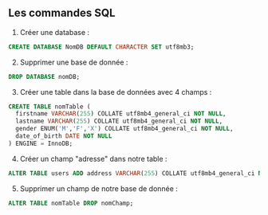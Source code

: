 ## Les commandes SQL
1. Créer une database :
```SQL
CREATE DATABASE NomDB DEFAULT CHARACTER SET utf8mb3;
```
2. Supprimer une base de donnée :
```SQL
DROP DATABASE nomDB;
```
3. Créer une table dans la base de données avec 4 champs :
```SQL
CREATE TABLE nomTable (
  firstname VARCHAR(255) COLLATE utf8mb4_general_ci NOT NULL,
  lastname VARCHAR(255) COLLATE utf8mb4_general_ci NOT NULL,
  gender ENUM('M','F','X') COLLATE utf8mb4_general_ci NOT NULL,
  date_of_birth DATE NOT NULL
) ENGINE = InnoDB;
```
4. Créer un champ "adresse" dans notre table :
```SQL
ALTER TABLE users ADD address VARCHAR(255) COLLATE utf8mb4_general_ci NOT NULL; 
```
5. Supprimer un champ de notre base de donnée :
```SQL
ALTER TABLE nomTable DROP nomChamp; 
```
